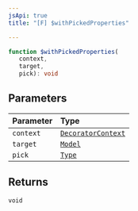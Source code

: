```yaml
---
jsApi: true
title: "[F] $withPickedProperties"

---
```

```ts
function $withPickedProperties(
   context, 
   target, 
   pick): void
```

## Parameters

| Parameter | Type |
| :------ | :------ |
| `context` | [`DecoratorContext`](../interfaces/DecoratorContext.md) |
| `target` | [`Model`](../interfaces/Model.md) |
| `pick` | [`Type`](../type-aliases/Type.md) |

## Returns

`void`
